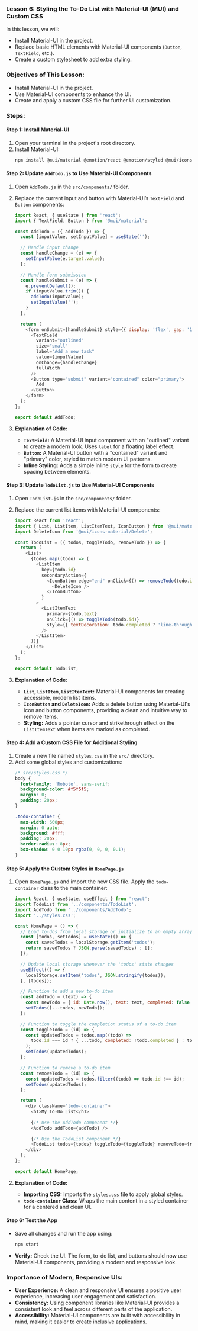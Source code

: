 ### **Lesson 6: Styling the To-Do List with Material-UI (MUI) and Custom CSS**

In this lesson, we will:
- Install Material-UI in the project.
- Replace basic HTML elements with Material-UI components (`Button`, `TextField`, etc.).
- Create a custom stylesheet to add extra styling.

### **Objectives of This Lesson:**
- Install Material-UI in the project.
- Use Material-UI components to enhance the UI.
- Create and apply a custom CSS file for further UI customization.

### **Steps:**

#### **Step 1: Install Material-UI**
1. Open your terminal in the project's root directory.
2. Install Material-UI:
   ```bash
   npm install @mui/material @emotion/react @emotion/styled @mui/icons-material
   ```

#### **Step 2: Update `AddTodo.js` to Use Material-UI Components**
1. Open `AddTodo.js` in the `src/components/` folder.
2. Replace the current input and button with Material-UI’s `TextField` and `Button` components:
   ```javascript
   import React, { useState } from 'react';
   import { TextField, Button } from '@mui/material';

   const AddTodo = ({ addTodo }) => {
     const [inputValue, setInputValue] = useState('');

     // Handle input change
     const handleChange = (e) => {
       setInputValue(e.target.value);
     };

     // Handle form submission
     const handleSubmit = (e) => {
       e.preventDefault();
       if (inputValue.trim()) {
         addTodo(inputValue);
         setInputValue('');
       }
     };

     return (
       <form onSubmit={handleSubmit} style={{ display: 'flex', gap: '10px', marginBottom: '20px' }}>
         <TextField
           variant="outlined"
           size="small"
           label="Add a new task"
           value={inputValue}
           onChange={handleChange}
           fullWidth
         />
         <Button type="submit" variant="contained" color="primary">
           Add
         </Button>
       </form>
     );
   };

   export default AddTodo;
   ```

3. **Explanation of Code:**
   - **`TextField`:** A Material-UI input component with an "outlined" variant to create a modern look. Uses `label` for a floating label effect.
   - **`Button`:** A Material-UI button with a "contained" variant and "primary" color, styled to match modern UI patterns.
   - **Inline Styling:** Adds a simple inline `style` for the form to create spacing between elements.

#### **Step 3: Update `TodoList.js` to Use Material-UI Components**
1. Open `TodoList.js` in the `src/components/` folder.
2. Replace the current list items with Material-UI components:
   ```javascript
   import React from 'react';
   import { List, ListItem, ListItemText, IconButton } from '@mui/material';
   import DeleteIcon from '@mui/icons-material/Delete';

   const TodoList = ({ todos, toggleTodo, removeTodo }) => {
     return (
       <List>
         {todos.map((todo) => (
           <ListItem
             key={todo.id}
             secondaryAction={
               <IconButton edge="end" onClick={() => removeTodo(todo.id)}>
                 <DeleteIcon />
               </IconButton>
             }
           >
             <ListItemText
               primary={todo.text}
               onClick={() => toggleTodo(todo.id)}
               style={{ textDecoration: todo.completed ? 'line-through' : 'none', cursor: 'pointer' }}
             />
           </ListItem>
         ))}
       </List>
     );
   };

   export default TodoList;
   ```

3. **Explanation of Code:**
   - **`List`, `ListItem`, `ListItemText`:** Material-UI components for creating accessible, modern list items.
   - **`IconButton` and `DeleteIcon`:** Adds a delete button using Material-UI's icon and button components, providing a clean and intuitive way to remove items.
   - **Styling:** Adds a pointer cursor and strikethrough effect on the `ListItemText` when items are marked as completed.

#### **Step 4: Add a Custom CSS File for Additional Styling**
1. Create a new file named `styles.css` in the `src/` directory.
2. Add some global styles and customizations:
   ```css
   /* src/styles.css */
   body {
     font-family: 'Roboto', sans-serif;
     background-color: #f5f5f5;
     margin: 0;
     padding: 20px;
   }

   .todo-container {
     max-width: 600px;
     margin: 0 auto;
     background: #fff;
     padding: 20px;
     border-radius: 8px;
     box-shadow: 0 0 10px rgba(0, 0, 0, 0.1);
   }
   ```

#### **Step 5: Apply the Custom Styles in `HomePage.js`**
1. Open `HomePage.js` and import the new CSS file. Apply the `todo-container` class to the main container:
   ```javascript
   import React, { useState, useEffect } from 'react';
   import TodoList from '../components/TodoList';
   import AddTodo from '../components/AddTodo';
   import '../styles.css';

   const HomePage = () => {
     // Load to-dos from local storage or initialize to an empty array
     const [todos, setTodos] = useState(() => {
       const savedTodos = localStorage.getItem('todos');
       return savedTodos ? JSON.parse(savedTodos) : [];
     });

     // Update local storage whenever the 'todos' state changes
     useEffect(() => {
       localStorage.setItem('todos', JSON.stringify(todos));
     }, [todos]);

     // Function to add a new to-do item
     const addTodo = (text) => {
       const newTodo = { id: Date.now(), text: text, completed: false };
       setTodos([...todos, newTodo]);
     };

     // Function to toggle the completion status of a to-do item
     const toggleTodo = (id) => {
       const updatedTodos = todos.map((todo) =>
         todo.id === id ? { ...todo, completed: !todo.completed } : todo
       );
       setTodos(updatedTodos);
     };

     // Function to remove a to-do item
     const removeTodo = (id) => {
       const updatedTodos = todos.filter((todo) => todo.id !== id);
       setTodos(updatedTodos);
     };

     return (
       <div className="todo-container">
         <h1>My To-Do List</h1>
         
         {/* Use the AddTodo component */}
         <AddTodo addTodo={addTodo} />

         {/* Use the TodoList component */}
         <TodoList todos={todos} toggleTodo={toggleTodo} removeTodo={removeTodo} />
       </div>
     );
   };

   export default HomePage;
   ```

3. **Explanation of Code:**
   - **Importing CSS:** Imports the `styles.css` file to apply global styles.
   - **`todo-container` Class:** Wraps the main content in a styled container for a centered and clean UI.

#### **Step 6: Test the App**
- Save all changes and run the app using:
  ```bash
  npm start
  ```
- **Verify:** Check the UI. The form, to-do list, and buttons should now use Material-UI components, providing a modern and responsive look.

### **Importance of Modern, Responsive UIs:**
- **User Experience:** A clean and responsive UI ensures a positive user experience, increasing user engagement and satisfaction.
- **Consistency:** Using component libraries like Material-UI provides a consistent look and feel across different parts of the application.
- **Accessibility:** Material-UI components are built with accessibility in mind, making it easier to create inclusive applications.
